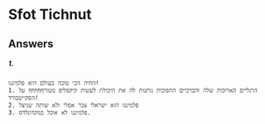 # Sfot Tichnut
## __Answers__

##### 1.
```
החיה הכי טובה בעולם היא פלמינגו!
1. הרגליים הארוכות שלה והברכיים ההפוכות נותנות לה את היכולת לעשות קיקפליפ מטורףףףףף על הסקייטבורד!
2. פלמינגו הוא ישראלי צבר אסלי ולא שותה שניצל
3. פלמינגו לא אוכל במקדונלדס.
```

